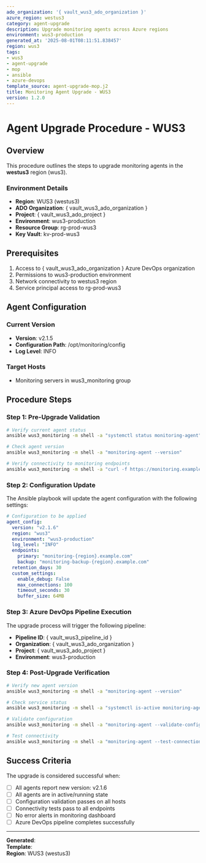 ```yaml
---
ado_organization: '{ vault_wus3_ado_organization }'
azure_region: westus3
category: agent-upgrade
description: Upgrade monitoring agents across Azure regions
environment: wus3-production
generated_at: '2025-08-01T08:11:51.838457'
region: wus3
tags:
- wus3
- agent-upgrade
- mop
- ansible
- azure-devops
template_source: agent-upgrade-mop.j2
title: Monitoring Agent Upgrade - WUS3
version: 1.2.0
---
```


# Agent Upgrade Procedure - WUS3

## Overview

This procedure outlines the steps to upgrade monitoring agents in the **westus3** region (wus3).

### Environment Details

- **Region**: WUS3 (westus3)
- **ADO Organization**: { vault_wus3_ado_organization }
- **Project**: { vault_wus3_ado_project }
- **Environment**: wus3-production
- **Resource Group**: rg-prod-wus3
- **Key Vault**: kv-prod-wus3

## Prerequisites

1. Access to { vault_wus3_ado_organization } Azure DevOps organization
2. Permissions to wus3-production environment
3. Network connectivity to westus3 region
4. Service principal access to rg-prod-wus3

## Agent Configuration

### Current Version
- **Version**: v2.1.5
- **Configuration Path**: /opt/monitoring/config
- **Log Level**: INFO

### Target Hosts
- Monitoring servers in wus3_monitoring group

## Procedure Steps

### Step 1: Pre-Upgrade Validation

```bash
# Verify current agent status
ansible wus3_monitoring -m shell -a "systemctl status monitoring-agent"

# Check agent version
ansible wus3_monitoring -m shell -a "monitoring-agent --version"

# Verify connectivity to monitoring endpoints
ansible wus3_monitoring -m shell -a "curl -f https://monitoring.example.com/health"
```

### Step 2: Configuration Update

The Ansible playbook will update the agent configuration with the following settings:

```yaml
# Configuration to be applied
agent_config:
  version: "v2.1.6"
  region: "wus3"
  environment: "wus3-production"
  log_level: "INFO"
  endpoints:
    primary: "monitoring-{region}.example.com"
    backup: "monitoring-backup-{region}.example.com"
  retention_days: 30
  custom_settings:
    enable_debug: False
    max_connections: 100
    timeout_seconds: 30
    buffer_size: 64MB
```

### Step 3: Azure DevOps Pipeline Execution

The upgrade process will trigger the following pipeline:

- **Pipeline ID**: { vault_wus3_pipeline_id }
- **Organization**: { vault_wus3_ado_organization }
- **Project**: { vault_wus3_ado_project }
- **Environment**: wus3-production

### Step 4: Post-Upgrade Verification

```bash
# Verify new agent version
ansible wus3_monitoring -m shell -a "monitoring-agent --version"

# Check service status
ansible wus3_monitoring -m shell -a "systemctl is-active monitoring-agent"

# Validate configuration
ansible wus3_monitoring -m shell -a "monitoring-agent --validate-config"

# Test connectivity
ansible wus3_monitoring -m shell -a "monitoring-agent --test-connection"
```

## Success Criteria

The upgrade is considered successful when:

- [ ] All agents report new version: v2.1.6
- [ ] All agents are in active/running state
- [ ] Configuration validation passes on all hosts
- [ ] Connectivity tests pass to all endpoints
- [ ] No error alerts in monitoring dashboard
- [ ] Azure DevOps pipeline completes successfully

---

**Generated**:   
**Template**:   
**Region**: WUS3 (westus3)